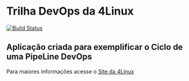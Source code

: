 # Trilha DevOps da 4Linux

<!-- Altere a Flag abaixo com sua URL do Travis -->
[![Build Status](https://travis-ci.org/undrtkr/DevOpsLab-HelloWorld.svg?branch=master)](https://travis-ci.org/undrtkr/DevOpsLab-HelloWorld)

## Aplicação criada para exemplificar o Ciclo de uma PipeLine DevOps


Para maiores informações acesse o [Site da 4Linux](https://www.4linux.com.br/cursos/devops)
